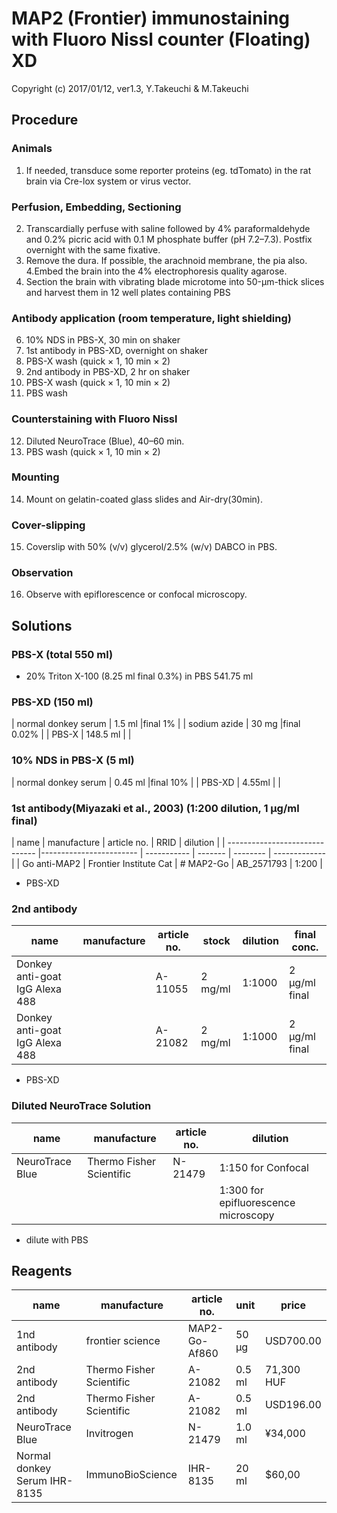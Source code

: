 # MAP2 (Frontier) immunostaining with Fluoro Nissl counter (Floating) XD
Copyright (c) 2017/01/12, ver1.3, Y.Takeuchi & M.Takeuchi

## Procedure
### Animals
1.  If needed, transduce some reporter proteins (eg. tdTomato) in the rat brain via Cre-lox system or virus vector.
### Perfusion, Embedding, Sectioning
2. Transcardially perfuse with  saline followed by 4% paraformaldehyde and 0.2% picric acid with 0.1 M phosphate buffer (pH 7.2–7.3). Postfix overnight with the same fixative.
3. Remove the dura. If possible, the arachnoid membrane, the pia also.
4.Embed the brain into the 4% electrophoresis quality agarose.
5. Section the brain with vibrating blade microtome into 50-µm-thick slices and harvest them in 12 well plates containing PBS

### Antibody application (room temperature, light shielding)
6. 10% NDS in PBS-X, 30 min on shaker
7. 1st antibody in PBS-XD, overnight on shaker
8. PBS-X wash (quick × 1, 10 min × 2)
9. 2nd antibody in PBS-XD, 2 hr on shaker
10. PBS-X wash (quick × 1, 10 min × 2)
11. PBS wash

### Counterstaining with Fluoro Nissl
12. Diluted NeuroTrace (Blue), 40–60 min.
13. PBS wash (quick × 1, 10 min × 2)

### Mounting
14. Mount on gelatin-coated glass slides and Air-dry(30min).

### Cover-slipping
15. Coverslip with 50% (v/v) glycerol/2.5% (w/v) DABCO in PBS.

### Observation
16. Observe with epiflorescence or confocal microscopy.

## Solutions
### PBS-X (total 550 ml)
- 20% Triton X-100 (8.25 ml final 0.3%) in PBS 541.75 ml

### PBS-XD (150 ml)
| normal donkey serum | 1.5 ml   |final 1%          |
| sodium azide        | 30 mg    |final 0.02%       |
| PBS-X               | 148.5 ml |                  |

### 10% NDS in PBS-X (5 ml)
| normal donkey serum | 0.45 ml |final 10%         |
| PBS-XD              | 4.55ml  |                  |

### 1st antibody(Miyazaki et al., 2003) (1:200 dilution, 1 µg/ml final)
| name              | manufacture          | article no. | RRID   | dilution | 
| ------------------------------ |------------------------ | ----------- | ------- | -------- | ------------- |
| Go anti-MAP2 | Frontier Institute Cat | # MAP2-Go | AB_2571793 | 1:200 |

- PBS-XD

### 2nd antibody
| name                           | manufacture              | article no. | stock   | dilution | final conc.   |
| ------------------------------ | ------------------------ | ----------- | ------- | -------- | ------------- |
|Donkey anti-goat IgG Alexa 488 |  | A-11055     | 2 mg/ml | 1:1000    | 2 µg/ml final |
|Donkey anti-goat IgG Alexa 488 |  | A-21082     | 2 mg/ml | 1:1000    | 2 µg/ml final |

- PBS-XD

### Diluted NeuroTrace Solution
| name            | manufacture              | article no. | dilution                             |
| --------------- | ------------------------ | ----------- | ------------------------------------ |
| NeuroTrace Blue | Thermo Fisher Scientific | N-21479     | 1:150 for Confocal                   |
|                 |                          |      | 1:300 for epifluorescence microscopy |

- dilute with PBS

## Reagents
| name              | manufacture              | article no. | unit   | price      |
| ----------------- | ------------------------ | ----------- | ------ | ---------- |
| 1nd antibody     | frontier science               | MAP2-Go-Af860  | 50 µg | USD700.00 |
| 2nd antibody      | Thermo Fisher Scientific | A-21082     | 0.5 ml | 71,300 HUF |
| 2nd antibody      | Thermo Fisher Scientific | A-21082     | 0.5 ml | USD196.00 |
| NeuroTrace Blue   | Invitrogen | N-21479     | 1.0 ml | ¥34,000 |
| Normal donkey Serum IHR-8135 | ImmunoBioScience        | IHR-8135  | 20 ml  | $60,00  |
